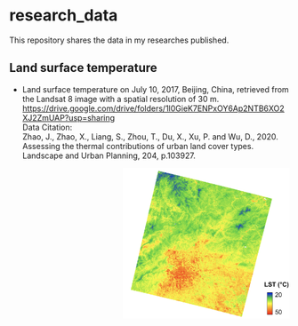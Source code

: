 # research_data
This repository shares the data in my researches published.




## Land surface temperature
- Land surface temperature on July 10, 2017, Beijing, China, retrieved from the Landsat 8 image with a spatial resolution of 30 m.<br />
https://drive.google.com/drive/folders/1l0GieK7ENPxOY6Ap2NTB6XO2XJ2ZmUAP?usp=sharing<br />
Data Citation:<br />
Zhao, J., Zhao, X., Liang, S., Zhou, T., Du, X., Xu, P. and Wu, D., 2020. Assessing the thermal contributions of urban land cover types. Landscape and Urban Planning, 204, p.103927.<br />
<img src="lst_2017_07_10_beijing.png" width=300 align=right>
